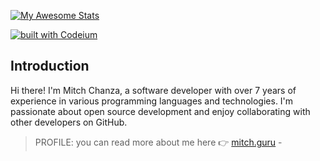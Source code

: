 [![My Awesome Stats](https://awesome-github-stats.azurewebsites.net/user-stats/mitch1009)](https://git.io/awesome-stats-card)

[![built with Codeium](https://codeium.com/badges/main)](https://codeium.com)

## Introduction
Hi there! I'm Mitch Chanza, a software developer with over 7 years of experience in various programming languages and technologies. I'm passionate about open source development and enjoy collaborating with other developers on GitHub.
> PROFILE: you can read more about me here 👉 [mitch.guru](https://mitch.guru) - 
